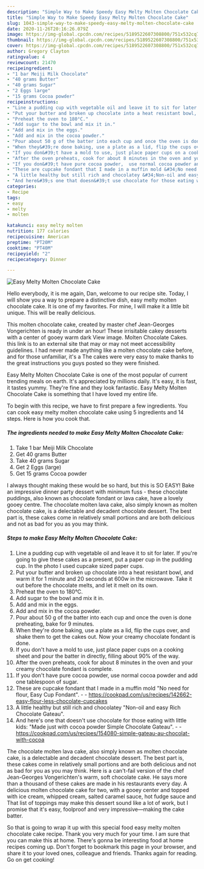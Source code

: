 ```yaml
---
description: "Simple Way to Make Speedy Easy Melty Molten Chocolate Cake"
title: "Simple Way to Make Speedy Easy Melty Molten Chocolate Cake"
slug: 1043-simple-way-to-make-speedy-easy-melty-molten-chocolate-cake
date: 2020-11-26T20:16:26.079Z
image: https://img-global.cpcdn.com/recipes/5189522607308800/751x532cq70/easy-melty-molten-chocolate-cake-recipe-main-photo.jpg
thumbnail: https://img-global.cpcdn.com/recipes/5189522607308800/751x532cq70/easy-melty-molten-chocolate-cake-recipe-main-photo.jpg
cover: https://img-global.cpcdn.com/recipes/5189522607308800/751x532cq70/easy-melty-molten-chocolate-cake-recipe-main-photo.jpg
author: Gregory Clayton
ratingvalue: 4
reviewcount: 21470
recipeingredient:
- "1 bar Meiji Milk Chocolate"
- "40 grams Butter"
- "40 grams Sugar"
- "2 Eggs large"
- "15 grams Cocoa powder"
recipeinstructions:
- "Line a pudding cup with vegetable oil and leave it to sit for later. If you&#39;re going to give these cakes as a present, put a paper cup in the pudding cup. In the photo I used cupcake sized paper cups."
- "Put your butter and broken up chocolate into a heat resistant bowl, and warm it for 1 minute and 20 seconds at 600w in the microwave. Take it out before the chocolate melts, and let it melt on its own."
- "Preheat the oven to 180°C."
- "Add sugar to the bowl and mix it in."
- "Add and mix in the eggs."
- "Add and mix in the cocoa powder."
- "Pour about 50 g of the batter into each cup and once the oven is done preheating, bake for 9 minutes."
- "When they&#39;re done baking, use a plate as a lid, flip the cups over, and shake them to get the cakes out. Now your creamy chocolate fondant is done."
- "If you don&#39;t have a mold to use, just place paper cups on a cooking sheet and pour the batter in directly, filling about 90% of the way."
- "After the oven preheats, cook for about 8 minutes in the oven and your creamy chocolate fondant is complete."
- "If you don&#39;t have pure cocoa powder,  use normal cocoa powder and add one tablespoon of sugar."
- "These are cupcake fondant that I made in a muffin mold &#34;No need for flour, Easy Cup Fondant&#34;.  https://cookpad.com/us/recipes/142662-easy-flour-less-chocolate-cupcakes"
- "A little healthy but still rich and chocolatey &#34;Non-oil and easy Rich Chocolate Gateau&#34;."
- "And here&#39;s one that doesn&#39;t use chocolate for those eating with little kids: &#34;Made just with cocoa powder Simple Chocolate Gateau&#34;.  https://cookpad.com/us/recipes/154080-simple-gateau-au-chocolat-with-cocoa"
categories:
- Recipe
tags:
- easy
- melty
- molten

katakunci: easy melty molten 
nutrition: 177 calories
recipecuisine: American
preptime: "PT20M"
cooktime: "PT40M"
recipeyield: "2"
recipecategory: Dinner

---
```



![Easy Melty Molten Chocolate Cake](https://img-global.cpcdn.com/recipes/5189522607308800/751x532cq70/easy-melty-molten-chocolate-cake-recipe-main-photo.jpg)

Hello everybody, it is me again, Dan, welcome to our recipe site. Today, I will show you a way to prepare a distinctive dish, easy melty molten chocolate cake. It is one of my favorites. For mine, I will make it a little bit unique. This will be really delicious.

This molten chocolate cake, created by master chef Jean-Georges Vongerichten is ready in under an hour! These irrisitable cakey desserts with a center of gooey warm dark View image. Molten Chocolate Cakes. this link is to an external site that may or may not meet accessibility guidelines. I had never made anything like a molten chocolate cake before, and for those unfamiliar, it&#39;s a The cakes were very easy to make thanks to the great instructions you guys posted so they were finished.

Easy Melty Molten Chocolate Cake is one of the most popular of current trending meals on earth. It's appreciated by millions daily. It's easy, it is fast, it tastes yummy. They're fine and they look fantastic. Easy Melty Molten Chocolate Cake is something that I have loved my entire life.


To begin with this recipe, we have to first prepare a few ingredients. You can cook easy melty molten chocolate cake using 5 ingredients and 14 steps. Here is how you cook that.

<!--inarticleads1-->

##### The ingredients needed to make Easy Melty Molten Chocolate Cake:

1. Take 1 bar Meiji Milk Chocolate
1. Get 40 grams Butter
1. Take 40 grams Sugar
1. Get 2 Eggs (large)
1. Get 15 grams Cocoa powder


I always thought making these would be so hard, but this is SO EASY! Bake an impressive dinner party dessert with minimum fuss - these chocolate puddings, also known as chocolate fondant or lava cake, have a lovely gooey centre. The chocolate molten lava cake, also simply known as molten chocolate cake, is a delectable and decadent chocolate dessert. The best part is, these cakes come in relatively small portions and are both delicious and not as bad for you as you may think. 

<!--inarticleads2-->

##### Steps to make Easy Melty Molten Chocolate Cake:

1. Line a pudding cup with vegetable oil and leave it to sit for later. If you&#39;re going to give these cakes as a present, put a paper cup in the pudding cup. In the photo I used cupcake sized paper cups.
1. Put your butter and broken up chocolate into a heat resistant bowl, and warm it for 1 minute and 20 seconds at 600w in the microwave. Take it out before the chocolate melts, and let it melt on its own.
1. Preheat the oven to 180°C.
1. Add sugar to the bowl and mix it in.
1. Add and mix in the eggs.
1. Add and mix in the cocoa powder.
1. Pour about 50 g of the batter into each cup and once the oven is done preheating, bake for 9 minutes.
1. When they&#39;re done baking, use a plate as a lid, flip the cups over, and shake them to get the cakes out. Now your creamy chocolate fondant is done.
1. If you don&#39;t have a mold to use, just place paper cups on a cooking sheet and pour the batter in directly, filling about 90% of the way.
1. After the oven preheats, cook for about 8 minutes in the oven and your creamy chocolate fondant is complete.
1. If you don&#39;t have pure cocoa powder,  use normal cocoa powder and add one tablespoon of sugar.
1. These are cupcake fondant that I made in a muffin mold &#34;No need for flour, Easy Cup Fondant&#34;. -  - https://cookpad.com/us/recipes/142662-easy-flour-less-chocolate-cupcakes
1. A little healthy but still rich and chocolatey &#34;Non-oil and easy Rich Chocolate Gateau&#34;.
1. And here&#39;s one that doesn&#39;t use chocolate for those eating with little kids: &#34;Made just with cocoa powder Simple Chocolate Gateau&#34;. -  - https://cookpad.com/us/recipes/154080-simple-gateau-au-chocolat-with-cocoa


The chocolate molten lava cake, also simply known as molten chocolate cake, is a delectable and decadent chocolate dessert. The best part is, these cakes come in relatively small portions and are both delicious and not as bad for you as you may think. Here is a can&#39;t-fail version of the chef Jean-Georges Vongerichten&#39;s warm, soft chocolate cake. He says more than a thousand of these cakes are made in his restaurants every day. A delicious molten chocolate cake for two, with a gooey center and topped with ice cream, whipped cream, salted caramel sauce, hot fudge sauce and That list of toppings may make this dessert sound like a lot of work, but I promise that it&#39;s easy, foolproof and very impressive—making the cake batter. 

So that is going to wrap it up with this special food easy melty molten chocolate cake recipe. Thank you very much for your time. I am sure that you can make this at home. There's gonna be interesting food at home recipes coming up. Don't forget to bookmark this page in your browser, and share it to your loved ones, colleague and friends. Thanks again for reading. Go on get cooking!
